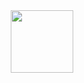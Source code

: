 <div id="header" align="center">
  <img src="https://tenor.com/es/ver/hi-wave-hello-meow-cat-gif-12348410" width="100"/>
</div>

